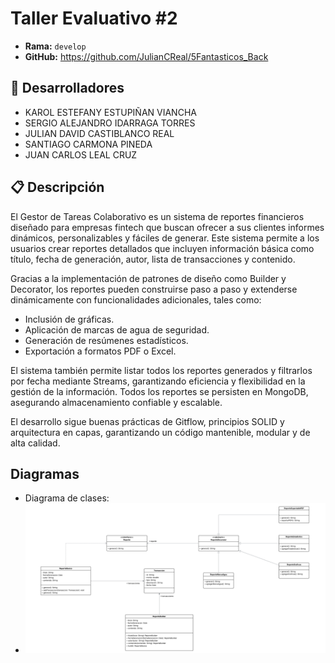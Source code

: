 # Taller Evaluativo #2

- **Rama:** `develop`
- **GitHub:** https://github.com/JulianCReal/5Fantasticos_Back

## 👥 Desarrolladores
- KAROL ESTEFANY ESTUPIÑAN VIANCHA
- SERGIO ALEJANDRO IDARRAGA TORRES
- JULIAN DAVID CASTIBLANCO REAL
- SANTIAGO CARMONA PINEDA
- JUAN CARLOS LEAL CRUZ

## 📋 Descripción
El Gestor de Tareas Colaborativo es un sistema de reportes financieros diseñado para empresas fintech que buscan ofrecer a sus clientes informes dinámicos, personalizables y fáciles de generar. Este sistema permite a los usuarios crear reportes detallados que incluyen información básica como título, fecha de generación, autor, lista de transacciones y contenido.

Gracias a la implementación de patrones de diseño como Builder y Decorator, los reportes pueden construirse paso a paso y extenderse dinámicamente con funcionalidades adicionales, tales como:
- Inclusión de gráficas.
- Aplicación de marcas de agua de seguridad.
- Generación de resúmenes estadísticos.
- Exportación a formatos PDF o Excel.

El sistema también permite listar todos los reportes generados y filtrarlos por fecha mediante Streams, garantizando eficiencia y flexibilidad en la gestión de la información. Todos los reportes se persisten en MongoDB, asegurando almacenamiento confiable y escalable.

El desarrollo sigue buenas prácticas de Gitflow, principios SOLID y arquitectura en capas, garantizando un código mantenible, modular y de alta calidad.

## Diagramas

- Diagrama de clases:
- ![Diagrama de Clases](docs/images/DiagramaClases.png)

